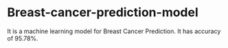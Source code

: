 # Breast-cancer-prediction-model
It is a machine learning model for Breast Cancer Prediction. It has accuracy of 95.78%.
